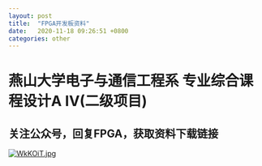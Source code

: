 ```yaml
---
layout: post
title:  "FPGA开发板资料"
date:   2020-11-18 09:26:51 +0800
categories: other
---
```


# 燕山大学电子与通信工程系 专业综合课程设计A IV(二级项目)
## 关注公众号，回复FPGA，获取资料下载链接
[![WkKOiT.jpg](https://z3.ax1x.com/2021/07/13/WkKOiT.jpg)](https://imgtu.com/i/WkKOiT)
